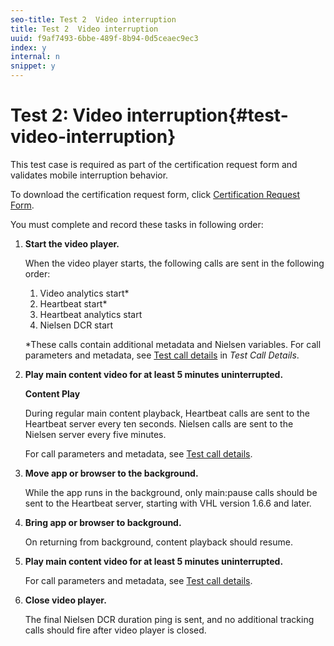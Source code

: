 ```yaml
---
seo-title: Test 2  Video interruption
title: Test 2  Video interruption
uuid: f9af7493-6bbe-489f-8b94-0d5ceaec9ec3
index: y
internal: n
snippet: y
---
```


# Test 2: Video interruption{#test-video-interruption}

This test case is required as part of the certification request form and validates mobile interruption behavior.

To download the certification request form, click [Certification Request Form](../cert_req_form_nielsen.docx).

You must complete and record these tasks in following order:

1. **Start the video player.**

   When the video player starts, the following calls are sent in the following order:

   1. Video analytics start&#42; 
   1. Heartbeat start&#42; 
   1. Heartbeat analytics start 
   1. Nielsen DCR start

   &#42;These calls contain additional metadata and Nielsen variables. For call parameters and metadata, see [Test call details](../../../nielsen-partnership/dcr-certification/dcr-cert-validation/dcr-cert-valid-call-details.md#section_qts_xff_f2b) in *Test Call Details*.

1. **Play main content video for at least 5 minutes uninterrupted.**

   **Content Play**

   During regular main content playback, Heartbeat calls are sent to the Heartbeat server every ten seconds. Nielsen calls are sent to the Nielsen server every five minutes.

   For call parameters and metadata, see [Test call details](../../../nielsen-partnership/dcr-certification/dcr-cert-validation/dcr-cert-valid-call-details.md).

1. **Move app or browser to the background.**

   While the app runs in the background, only main:pause calls should be sent to the Heartbeat server, starting with VHL version 1.6.6 and later. 

1. **Bring app or browser to background.**

   On returning from background, content playback should resume. 

1. **Play main content video for at least 5 minutes uninterrupted.**

   For call parameters and metadata, see [Test call details](../../../nielsen-partnership/dcr-certification/dcr-cert-validation/dcr-cert-valid-call-details.md).

1. **Close video player.** 

   The final Nielsen DCR duration ping is sent, and no additional tracking calls should fire after video player is closed.

